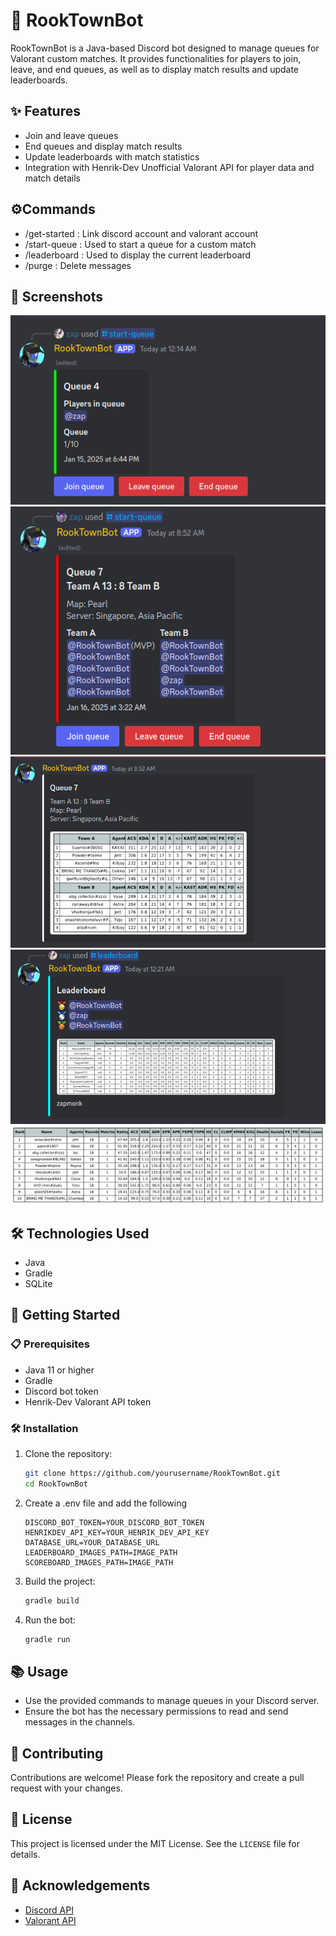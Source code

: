 # 👾 RookTownBot

RookTownBot is a Java-based Discord bot designed to manage queues for Valorant custom matches. It provides functionalities for players to join, leave, and end queues, as well as to display match results and update leaderboards.

## ✨ Features

- Join and leave queues
- End queues and display match results
- Update leaderboards with match statistics
- Integration with Henrik-Dev Unofficial Valorant API for player data and match details

## ⚙️Commands

- /get-started : Link discord account and valorant account
- /start-queue : Used to start a queue for a custom match
- /leaderboard : Used to display the current leaderboard
- /purge : Delete messages

## 📸 Screenshots
![Screenshot1](screenshots/rook1.png)
![Screenshot5](screenshots/rook5.png)
![Screenshot4](screenshots/rook4.png)
![Screenshot3](screenshots/rook3.png)
![Screenshot2](screenshots/rook2.png)


## 🛠️ Technologies Used

- Java
- Gradle
- SQLite 

## 🚀 Getting Started

### 📋 Prerequisites

- Java 11 or higher
- Gradle
- Discord bot token
- Henrik-Dev Valorant API token

### 🛠️ Installation

1. Clone the repository:
    ```sh
    git clone https://github.com/yourusername/RookTownBot.git
    cd RookTownBot
    ```
    
2. Create a .env file and add the following

   ```
   DISCORD_BOT_TOKEN=YOUR_DISCORD_BOT_TOKEN
   HENRIKDEV_API_KEY=YOUR_HENRIK_DEV_API_KEY
   DATABASE_URL=YOUR_DATABASE_URL
   LEADERBOARD_IMAGES_PATH=IMAGE_PATH
   SCOREBOARD_IMAGES_PATH=IMAGE_PATH
   ```


3. Build the project:
    ```sh
    gradle build
    ```

4. Run the bot:
    ```sh
    gradle run
    ```

## 📚 Usage

- Use the provided commands to manage queues in your Discord server.
- Ensure the bot has the necessary permissions to read and send messages in the channels.

## 🤝 Contributing

Contributions are welcome! Please fork the repository and create a pull request with your changes.

## 📜 License

This project is licensed under the MIT License. See the `LICENSE` file for details.

## 🙏 Acknowledgements
- [Discord API](https://discord.com/developers/docs/intro)
- [Valorant API](https://github.com/Henrik-3/unofficial-valorant-api)

